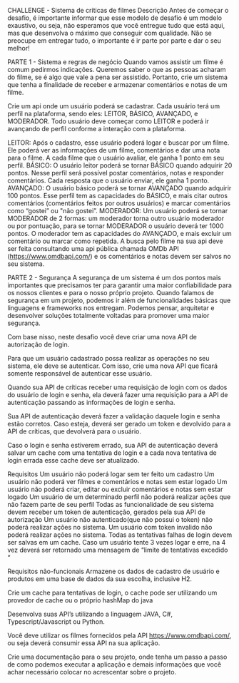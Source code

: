 CHALLENGE - Sistema de críticas de filmes
Descrição
Antes de começar o desafio, é importante informar que esse modelo de desafio é um modelo exaustivo, ou seja, não esperamos que você entregue tudo que está aqui, mas que desenvolva o máximo que conseguir com qualidade. Não se preocupe em entregar tudo, o importante é ir parte por parte e dar o seu melhor!

PARTE 1 - Sistema e regras de negócio
Quando vamos assistir um filme é comum pedirmos indicações. Queremos saber o que as pessoas acharam do filme, se é algo que vale a pena ser assistido. Portanto, crie um sistema que tenha a finalidade de receber e armazenar comentários e notas de um filme.

Crie um api onde um usuário poderá se cadastrar. Cada usuário terá um perfil na plataforma, sendo eles: LEITOR, BÁSICO, AVANÇADO, e MODERADOR. Todo usuário deve começar como LEITOR e poderá ir avançando de perfil conforme a interação com a plataforma.

LEITOR: Após o cadastro, esse usuário poderá logar e buscar por um filme. Ele poderá ver as informações de um filme, comentários e dar uma nota para o filme. A cada filme que o usuário avaliar, ele ganha 1 ponto em seu perfil.
BÁSICO: O usuário leitor poderá se tornar BÁSICO quando adquirir 20 pontos. Nesse perfil será possível postar comentários, notas e responder comentários. Cada resposta que o usuário enviar, ele ganha 1 ponto.
AVANÇADO: O usuário básico poderá se tornar AVANÇADO quando adquirir 100 pontos. Esse perfil tem as capacidades do BÁSICO, e mais citar outros comentários (comentários feitos por outros usuários) e marcar comentários como “gostei” ou "não gostei”.
MODERADOR: Um usuário poderá se tornar MODERADOR de 2 formas: um moderador torna outro usuário moderador ou por pontuação, para se tornar MODERADOR o usuário deverá ter 1000 pontos. O moderador tem as capacidades do AVANÇADO, e mais excluir um comentário ou marcar como repetida.
A busca pelo filme na sua api deve ser feita consultando uma api pública chamada OMDb API (https://www.omdbapi.com/) e os comentários e notas devem ser salvos no seu sistema.

PARTE 2 - Segurança
A segurança de um sistema é um dos pontos mais importantes que precisamos ter para garantir uma maior confiabilidade para os nossos clientes e para o nosso próprio projeto. Quando falamos de segurança em um projeto, podemos ir além de funcionalidades básicas que linguagens e frameworks nos entregam. Podemos pensar, arquitetar e desenvolver soluções totalmente voltadas para promover uma maior segurança.

Com base nisso, neste desafio você deve criar uma nova API de autorização de login.

Para que um usuário cadastrado possa realizar as operações no seu sistema, ele deve se autenticar. Com isso, crie uma nova API que ficará somente responsável de autenticar esse usuário.

Quando sua API de críticas receber uma requisição de login com os dados do usuário de login e senha, ela deverá fazer uma requisição para a API de autenticação passando as informações de login e senha.

Sua API de autenticação deverá fazer a validação daquele login e senha estão corretos. Caso esteja, deverá ser gerado um token e devolvido para a API de críticas, que devolverá para o usuário.

Caso o login e senha estiverem errado, sua API de autenticação deverá salvar um cache com uma tentativa de login e a cada nova tentativa de login errada esse cache deve ser atualizado.

Requisitos
Um usuário não poderá logar sem ter feito um cadastro
Um usuário não poderá ver filmes e comentários e notas sem estar logado
Um usuário não poderá criar, editar ou excluir comentários e notas sem estar logado
Um usuário de um determinado perfil não poderá realizar ações que não fazem parte de seu perfil
Todas as funcionalidade de seu sistema devem receber um token de autenticação, gerados pela sua API de autorização
Um usuário não autenticado(que não possui o token) não poderá realizar ações no sistema.
Um usuário com token invalido não poderá realizar ações no sistema.
Todas as tentativas falhas de login devem ser salvas em um cache.
Caso um usuário tente 3 vezes logar e erre, na 4 vez deverá ser retornado uma mensagem de “limite de tentativas excedido “

Requisitos não-funcionais
Armazene os dados de cadastro de usuário e produtos em uma base de dados da sua escolha, inclusive H2.

Crie um cache para tentativas de login, o cache pode ser utilizando um provedor de cache ou o próprio hashMap do java

Desenvolva suas API’s utilizando a linguagem JAVA, C#, Typescript/Javascript ou Python.

Você deve utilizar os filmes fornecidos pela API https://www.omdbapi.com/, ou seja deverá consumir essa API na sua aplicação.

Crie uma documentação para o seu projeto, onde tenha um passo a passo de como podemos executar a aplicação e demais informações que você achar necessário colocar no acrescentar sobre o projeto.


